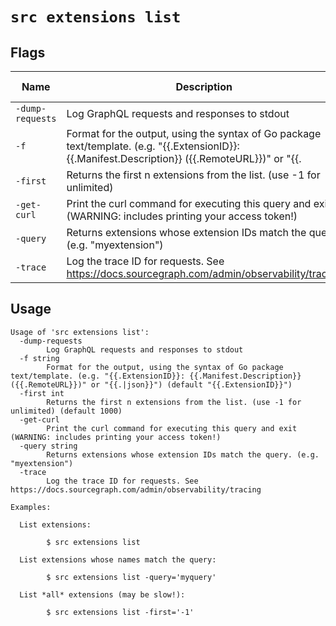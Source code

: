 
# `src extensions list`


## Flags

| Name | Description | Default Value |
|------|-------------|---------------|
| `-dump-requests` | Log GraphQL requests and responses to stdout | `false` |
| `-f` | Format for the output, using the syntax of Go package text/template. (e.g. "{{.ExtensionID}}: {{.Manifest.Description}} ({{.RemoteURL}})" or "{{.|json}}") | `{{.ExtensionID}}` |
| `-first` | Returns the first n extensions from the list. (use -1 for unlimited) | `1000` |
| `-get-curl` | Print the curl command for executing this query and exit (WARNING: includes printing your access token!) | `false` |
| `-query` | Returns extensions whose extension IDs match the query. (e.g. "myextension") |  |
| `-trace` | Log the trace ID for requests. See https://docs.sourcegraph.com/admin/observability/tracing | `false` |


## Usage

```
Usage of 'src extensions list':
  -dump-requests
    	Log GraphQL requests and responses to stdout
  -f string
    	Format for the output, using the syntax of Go package text/template. (e.g. "{{.ExtensionID}}: {{.Manifest.Description}} ({{.RemoteURL}})" or "{{.|json}}") (default "{{.ExtensionID}}")
  -first int
    	Returns the first n extensions from the list. (use -1 for unlimited) (default 1000)
  -get-curl
    	Print the curl command for executing this query and exit (WARNING: includes printing your access token!)
  -query string
    	Returns extensions whose extension IDs match the query. (e.g. "myextension")
  -trace
    	Log the trace ID for requests. See https://docs.sourcegraph.com/admin/observability/tracing

Examples:

  List extensions:

    	$ src extensions list

  List extensions whose names match the query:

    	$ src extensions list -query='myquery'

  List *all* extensions (may be slow!):

    	$ src extensions list -first='-1'



```
	